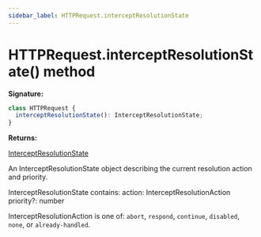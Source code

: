 ```yaml
---
sidebar_label: HTTPRequest.interceptResolutionState
---
```


# HTTPRequest.interceptResolutionState() method

**Signature:**

```typescript
class HTTPRequest {
  interceptResolutionState(): InterceptResolutionState;
}
```

**Returns:**

[InterceptResolutionState](./puppeteer.interceptresolutionstate.md)

An InterceptResolutionState object describing the current resolution action and
priority.

InterceptResolutionState contains: action: InterceptResolutionAction priority?:
number

InterceptResolutionAction is one of: `abort`, `respond`, `continue`, `disabled`,
`none`, or `already-handled`.
